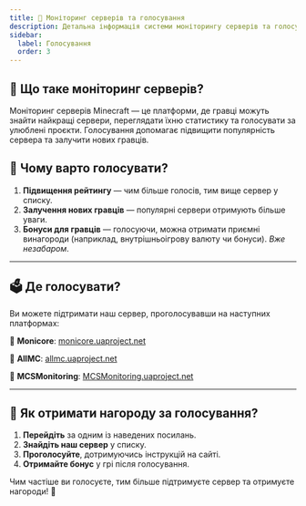 ```yaml
---
title: 📜 Моніторинг серверів та голосування
description: Детальна інформація системи моніторингу серверів та голосування за них
sidebar:
  label: Голосування
  order: 3
---
```


## 📌 Що таке моніторинг серверів?
Моніторинг серверів Minecraft — це платформи, де гравці можуть знайти найкращі сервери, переглядати їхню статистику та голосувати за улюблені проєкти. Голосування допомагає підвищити популярність сервера та залучити нових гравців.

## 🌟 Чому варто голосувати?
1. **Підвищення рейтингу** — чим більше голосів, тим вище сервер у списку.
2. **Залучення нових гравців** — популярні сервери отримують більше уваги.
3. **Бонуси для гравців** — голосуючи, можна отримати приємні винагороди (наприклад, внутрішньоігрову валюту чи бонуси). *Вже незабаром*.

---

## 🗳 Де голосувати?
Ви можете підтримати наш сервер, проголосувавши на наступних платформах:

🔗 **Monicore**: [monicore.uaproject.net](https://monicore.uaproject.net)

🔗 **AllMC**: [allmc.uaproject.net](https://allmc.uaproject.net)

🔗 **MCSMonitoring**: [MCSMonitoring.uaproject.net](https://mcsmonitoring.com.ua/server/43?ref=43)

---

## 🎁 Як отримати нагороду за голосування?
1. **Перейдіть** за одним із наведених посилань.
2. **Знайдіть наш сервер** у списку.
3. **Проголосуйте**, дотримуючись інструкцій на сайті.
4. **Отримайте бонус** у грі після голосування.

Чим частіше ви голосуєте, тим більше підтримуєте сервер та отримуєте нагороди! 🚀
